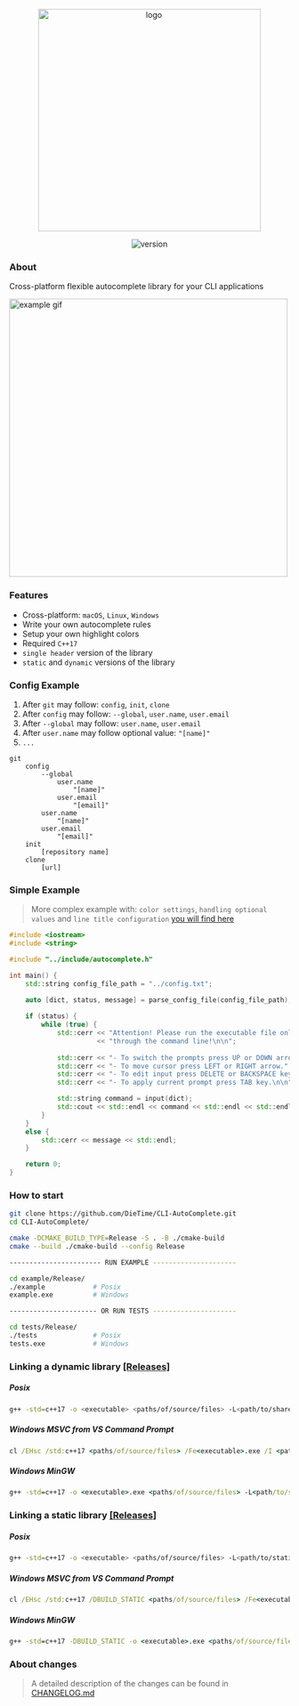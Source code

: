 <p align="center">
  <img src="https://i.ibb.co/41pL50L/Group-1.png" width="400" alt="logo">
</p>
<p align="center">
  <img src="https://img.shields.io/badge/version-1.0.3-b.svg" alt="version">
</p>

### About
Cross-platform flexible autocomplete library for your CLI applications
  
<img src="https://s7.gifyu.com/images/example3316d0de48f02022.gif" alt="example gif" width="500">

### Features
- Cross-platform: `macOS`, `Linux`, `Windows`
- Write your own autocomplete rules
- Setup your own highlight colors
- Required `C++17`
- `single header` version of the library
- `static` and `dynamic` versions of the library

### Config Example
1. After `git` may follow: `config`, `init`, `clone`
2. After `config` may follow: `--global`, `user.name`, `user.email`
3. After `--global` may follow: `user.name`, `user.email`
4. After `user.name` may follow optional value: `"[name]"`
5. `...`
```
git
    config
        --global
            user.name
                "[name]"
            user.email
                "[email]"
        user.name
            "[name]"
        user.email
            "[email]"
    init
        [repository name]
    clone
        [url]
```

### Simple Example
> More complex example with: `color settings`, `handling optional values` and `line title configuration` [you will find here](example/main.cpp)
```cpp
#include <iostream>
#include <string>

#include "../include/autocomplete.h"

int main() {
    std::string config_file_path = "../config.txt";
  
    auto [dict, status, message] = parse_config_file(config_file_path);

    if (status) {
        while (true) {
            std::cerr << "Attention! Please run the executable file only" << std::endl
                      << "through the command line!\n\n";
            
            std::cerr << "- To switch the prompts press UP or DOWN arrow." << std::endl;
            std::cerr << "- To move cursor press LEFT or RIGHT arrow." << std::endl;
            std::cerr << "- To edit input press DELETE or BACKSPACE key." << std::endl;
            std::cerr << "- To apply current prompt press TAB key.\n\n";

            std::string command = input(dict);
            std::cout << std::endl << command << std::endl << std::endl;
        }
    }
    else {
        std::cerr << message << std::endl;
    }

    return 0;
}
```

### How to start
```bash
git clone https://github.com/DieTime/CLI-AutoComplete.git
cd CLI-AutoComplete/

cmake -DCMAKE_BUILD_TYPE=Release -S . -B ./cmake-build 
cmake --build ./cmake-build --config Release

----------------------- RUN EXAMPLE ---------------------

cd example/Release/
./example            # Posix
example.exe          # Windows

---------------------- OR RUN TESTS ---------------------

cd tests/Release/
./tests              # Posix
tests.exe            # Windows
```

### Linking a dynamic library [[Releases]](https://github.com/DieTime/CLI-Autocomplete/releases/tag/v1.0.0-dynamic)

##### Posix
```bash
g++ -std=c++17 -o <executable> <paths/of/source/files> -L<path/to/shared/lib/link(.a)/folder> -I<path/to/include/folder> -lcliac -Wl,-rpath,<path/to/shared/lib/folder>
```

##### Windows MSVC from VS Command Prompt
```cmd
cl /EHsc /std:c++17 <paths/of/source/files> /Fe<executable>.exe /I <path/to/include> /link <path/to/shared/lib>
```

##### Windows MinGW
```cmd
g++ -std=c++17 -o <executable>.exe <paths/of/source/files> -L<path/to/shared/lib/link(.a)> -I<path/to/include> -lcliac
```

### Linking a static library [[Releases]](https://github.com/DieTime/CLI-Autocomplete/releases/tag/v1.0.0-static)

##### Posix         
```bash
g++ -std=c++17 -o <executable> <paths/of/source/files> -L<path/to/static/lib/folder> -I<path/to/include> -lcliac
```

##### Windows MSVC from VS Command Prompt
```cmd
cl /EHsc /std:c++17 /DBUILD_STATIC <paths/of/source/files> /Fe<executable>.exe /I <path/to/include/folder> /link <path/to/static/lib/foleder>
```

##### Windows MinGW
```cmd
g++ -std=c++17 -DBUILD_STATIC -o <executable>.exe <paths/of/source/files> -L<path/to/static/lib/folder> -I<path/to/include/folder> -lcliac
```

### About changes
> A detailed description of the changes can be found in [CHANGELOG.md](CHANGELOG.md)